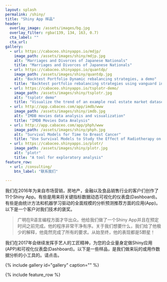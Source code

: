 ```yaml
---
layout: splash
permalink: /shiny/
title: "Shiny App 样品"
header:
  overlay_image: /assets/images/bg.jpg
  overlay_filter: rgba(139, 134, 163, 0.7)
  cta_label: ""
  cta_url: 
gallery:
  - url: https://cabaceo.shinyapps.io/mdjp/
    image_path: /assets/images/shiny/mdjp.jpg
    alt: "Marriages and Divorces of Japanese Nationals"
    title: "Marriages and Divorces of Japanese Nationals"
  - url: https://cabaceo.shinyapps.io/quantdp/
    image_path: /assets/images/shiny/quantdp.jpg
    alt: "Backtest Portfolio Dynamic rebalancing strategies, a demo"
    title: "Backtest portfolio rebalancing strategies using vanguard index funds"
  - url: https://cabaceo.shinyapps.io/tsplotr-demo/
    image_path: /assets/images/shiny/tsplotr.jpg
    alt: "tsplotr demo"
    title: "Visualize the trend of an example real estate market dataset"    
  - url: http://app.cabaceo.com/app/imdb/www
    image_path: /assets/images/shiny/imdb.jpg
    alt: "IMDB movies data analysis and visualization"
    title: "IMDB Movies Data Analysis"
  - url: http://app.cabaceo.com/app/phph/www
    image_path: /assets/images/shiny/phph.jpg
    alt: "Survival Models for Time to Breast Cancer"
    title: "Use Survival Models to Study the Effect of Radiotherapy on Time to Breast Cancer"
  - url: https://cabaceo.shinyapps.io/plotr/
    image_path: /assets/images/shiny/plotr.jpg
    alt: "plotr"
    title: "A tool for exploratory analysis"
feature_row:
  - url: /consulting/
    btn_label: "联系我们"      
        
---
```


我们在2016年为来自市场营销，房地产，金融以及食品销售行业的客户们创作了11个Shiny App。有些是用来将关键指标数据动态可视化的仪表盘(Dashboard)。有些是由统计方法和机器学习驱动的全面规模的分析预测推荐方面的应用(App)。以下是一个客户对我们技术的褒奖。

>广明在R语言编程方面才华出众。他给我们做了一个Shiny App并且在预定时间之前完成。他的程序非常干净有序。关于我们想要什么，我们给了他极少的解释，他竟然完成了所有的要求。从始至终，他的表现都是5颗星！

我们在2017年会继续发挥手艺人的工匠精神，为您的企业量身定做Shiny应用(APP)和可视化仪表盘(Dashboard)。以下是一些样品，是我们做来玩的或用作数据分析的小工具的。请点击。

{% include gallery id="gallery" caption="" %}

{% include feature_row %}